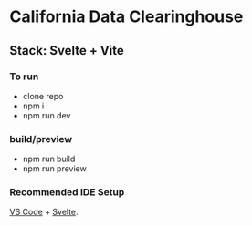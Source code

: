 # California Data Clearinghouse

## Stack: Svelte + Vite

### To run
- clone repo
- npm i
- npm run dev

### build/preview
- npm run build
- npm run preview

### Recommended IDE Setup

[VS Code](https://code.visualstudio.com/) + [Svelte](https://marketplace.visualstudio.com/items?itemName=svelte.svelte-vscode).
